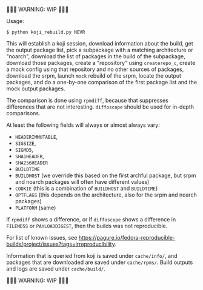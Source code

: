 🚧🚧🚧 WARNING: WIP 🚧🚧🚧

Usage:
```
$ python koji_rebuild.py NEVR
```

This will establish a koji session,
download information about the build,
get the output package list,
pick a subpackage with a matching architecture or "noarch",
download the list of packages in the build of the subpackage,
download those packages,
create a "repository" using `createrepo_c`,
create a mock config using that repository and no other sources of packages,
download the srpm,
launch `mock` rebuild of the srpm,
locate the output packages,
and do a one-by-one comparison of the first package list and the mock output packages.

The comparison is done using `rpmdiff`,
because that suppresses differences that are not interesting.
`diffoscope` should be used for in-depth comparisons.

At least the following fields will always or almost always vary:
* `HEADERIMMUTABLE`,
* `SIGSIZE`,
* `SIGMD5`,
* `SHA1HEADER`,
* `SHA256HEADER`
* `BUILDTIME`
* `BUILDHOST` (we override this based on the first archful package, but srpm and noarch packages will often have different values)
* `COOKIE` (this is a combination of `BUILDHOST` and `BUILDTIME`)
* `OPTFLAGS` (this depends on the architecture, also for the srpm and noarch packages)
* `PLATFORM` (same)

If `rpmdiff` shows a difference, or if `diffoscope` shows a difference in `FILEMD5S` or `PAYLOADDIGEST`, then the builds was not reproducible.

For list of known issues, see https://pagure.io/fedora-reproducible-builds/project/issues?tags=irreproducibility.

Information that is queried from koji is saved under `cache/info/`,
and packages that are downloaded are saved under `cache/rpms/`.
Build outputs and logs are saved under `cache/build/`.

🚧🚧🚧 WARNING: WIP 🚧🚧🚧
